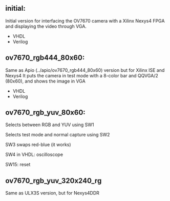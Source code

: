 
## initial: 
Initial version for interfacing the OV7670 camera with a Xilinx Nexys4 FPGA and displaying the video through VGA. 
  + VHDL
  + Verilog
  
## ov7670_rgb444_80x60:
Same as Apio (../apio/ov7670_rgb444_80x60) version but for Xilinx ISE and Nexys4
It puts the camera in test mode with a 8-color bar and QQVGA/2 (80x60), and shows the image in VGA
  + VHDL
  + Verilog

## ov7670_rgb_yuv_80x60:  
Selects between RGB and YUV using SW1

Selects test mode and normal capture using SW2

SW3 swaps red-blue (it works)

SW4 in VHDL: oscilloscope

SW15: reset

## ov7670_rgb_yuv_320x240_rg

Same as ULX3S version, but for Nexys4DDR